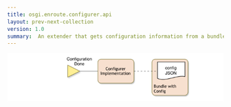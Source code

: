 ```yaml
---
title: osgi.enroute.configurer.api
layout: prev-next-collection
version: 1.0
summary:  An extender that gets configuration information from a bundle.
---
```


![Configurer Service Collaboration Overview](/img/services/osgi.enroute.configurer.overview.png)
